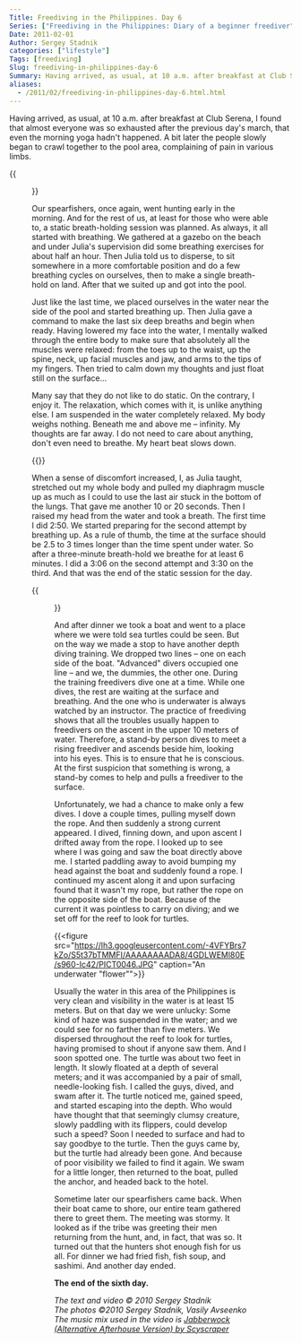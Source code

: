 ```yaml
---
Title: Freediving in the Philippines. Day 6
Series: ["Freediving in the Philippines: Diary of a beginner freediver"]
Date: 2011-02-01
Author: Sergey Stadnik
categories: ["lifestyle"]
Tags: [freediving]
Slug: freediving-in-philippines-day-6
Summary: Having arrived, as usual, at 10 a.m. after breakfast at Club Serena, I found that almost everyone was so exhausted after the previous day's march, that even the morning yoga hadn't happened.
aliases:
  - /2011/02/freediving-in-philippines-day-6.html.html
---
```


Having arrived, as usual, at 10 a.m. after breakfast at Club Serena, I
found that almost everyone was so exhausted after the previous day's
march, that even the morning yoga hadn't happened. A bit later the
people slowly began to crawl together to the pool area, complaining of
pain in various limbs.

{{<figure src="https://lh3.googleusercontent.com/-y5yc2sQ_vZ8/S5t3iSLqrbI/AAAAAAAADA8/Yybjoyc3dBc/s960-Ic42/SDC11667.JPG" caption="Breakfast at Blue Orchid">}}

Our spearfishers, once again, went hunting early in the morning. And
for the rest of us, at least for those who were able to, a static
breath-holding session was planned. As always, it all started with
breathing. We gathered at a gazebo on the beach and under Julia's
supervision did some breathing exercises for about half an hour. Then
Julia told us to disperse, to sit somewhere in a more comfortable
position and do a few breathing cycles on ourselves, then to make a
single breath-hold on land. After that we suited up and got into the
pool.

Just like the last time, we placed ourselves in the water near the side
of the pool and started breathing up. Then Julia gave a command to
make the last six deep breaths and begin when ready. Having lowered my face
into the water, I mentally walked through the entire body to make sure
that absolutely all the muscles were relaxed: from the toes up to the
waist, up the spine, neck, up facial muscles and jaw, and arms to the
tips of my fingers. Then tried to calm down my thoughts and just float
still on the surface...

Many say that they do not like to do static. On the contrary, I enjoy
it. The relaxation, which comes with it, is unlike anything else. I am
suspended in the water completely relaxed. My body weighs nothing.
Beneath me and above me – infinity. My thoughts are far away. I do not
need to care about anything, don't even need to breathe. My heart beat
slows down.

<p>
{{<youtube 9y1Loz8AOLE>}}
</p>

When a sense of discomfort increased, I, as Julia taught, stretched out
my whole body and pulled my diaphragm muscle up as much as I could to
use the last air stuck in the bottom of the lungs. That gave me
another 10 or 20 seconds. Then I raised my head from the water and took a
breath. The first time I did 2:50. We started preparing for the second
attempt by breathing up. As a rule of thumb, the time at the surface
should be 2.5 to 3 times longer than the time spent under water. So
after a three-minute breath-hold we breathe for at least 6 minutes. I
did a 3:06 on the second attempt and 3:30 on the third. And that was
the end of the static session for the day.

{{<figure src="https://lh3.googleusercontent.com/-oIANaHVkra4/S5t33C81EOI/AAAAAAAADA8/DINOiD75o1c/s480-Ic42/PICT0018.JPG" caption="Judging by the fins, this is me">}}

And after dinner we took a boat and went to a place where we were told
sea turtles could be seen. But on the way we made a stop to have
another depth diving training. We dropped two lines – one on each side
of the boat. "Advanced" divers occupied one line – and we, the
dummies, the other one. During the training freedivers dive one at a time.
While one dives, the rest are waiting at the surface and breathing. And the
one who is underwater is always watched by an instructor. The practice
of freediving shows that all the troubles usually happen to freedivers
on the ascent in the upper 10 meters of water. Therefore, a stand-by
person dives to meet a rising freediver and ascends beside him,
looking into his eyes. This is to ensure that he is conscious. At the first
suspicion that something is wrong, a stand-by comes to help and pulls
a freediver to the surface.

Unfortunately, we had a chance to make only a few dives. I dove a
couple times, pulling myself down the rope. And then suddenly a strong
current appeared. I dived, finning down, and upon ascent I drifted
away from the rope. I looked up to see where I was going and saw the boat
directly above me. I started paddling away to avoid bumping my head
against the boat and suddenly found a rope. I continued my ascent
along it and upon surfacing found that it wasn't my rope, but rather the
rope on the opposite side of the boat. Because of the current it was
pointless to carry on diving; and we set off for the reef to look for
turtles.

{{<figure src="https://lh3.googleusercontent.com/-4VFYBrs7kZo/S5t37bTMMFI/AAAAAAAADA8/4GDLWEMl80E/s960-Ic42/PICT0046.JPG" caption="An underwater \"flower\"">}}

Usually the water in this area of the Philippines is very clean and
visibility in the water is at least 15 meters. But on that day we were
unlucky: Some kind of haze was suspended in the water; and we could
see for no farther than five meters. We dispersed throughout the reef to
look for turtles, having promised to shout if anyone saw them. And I
soon spotted one. The turtle was about two feet in length. It slowly
floated at a depth of several meters; and it was accompanied by a pair
of small, needle-looking fish. I called the guys, dived, and swam
after it. The turtle noticed me, gained speed, and started escaping into the
depth. Who would have thought that that seemingly clumsy creature,
slowly paddling with its flippers, could develop such a speed? Soon I
needed to surface and had to say goodbye to the turtle. Then the guys
came by, but the turtle had already been gone. And because of poor
visibility we failed to find it again. We swam for a little longer,
then returned to the boat, pulled the anchor, and headed back to the
hotel.

Sometime later our spearfishers came back. When their boat came to
shore, our entire team gathered there to greet them. The meeting was
stormy. It looked as if the tribe was greeting their men returning
from the hunt, and, in fact, that was so. It turned out that the hunters
shot enough fish for us all. For dinner we had fried fish, fish soup,
and sashimi. And another day ended.

**The end of the sixth day.**

*The text and video © 2010 Sergey Stadnik<br>
The photos ©2010 Sergey Stadnik, Vasily Avseenko<br>
The music mix used in the video is [Jabberwock (Alternative Afterhouse Version) by Scyscraper](http://classic.beatport.com/track/jabberwock-alternative-afterhours-version/3573895)*
